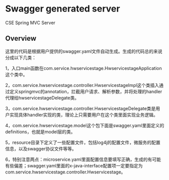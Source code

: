 # Swagger generated server

CSE Spring MVC Server


## Overview
这里的代码是根据用户提供的swagger.yaml文件自动生成。生成的代码总的来说分成以下几类：

1，入口main函数在com.service.hwservicestage.HwservicestageApplication这个类中。

2，com.service.hwservicestage.controller.HwservicestageImpl这个类插入通过定义springmvc的annotation，拦截用户请求、解析参数，并将处理的handler代理给hwservicestageDelegate类。

3，com.service.hwservicestage.controller.HwservicestageDelegate类是用户实现具体handler实现的类，理论上只需要用户在这个类里面实现业务逻辑。

4，com.service.hwservicestage.model这个包下面是swagger.yaml里面定义的definitions，也就是model层的类。

5，resource目录下定义了一些配置文件，包括log4j的配置文件，微服务的配置信息，以及swagger协议文件等等。

6，特别注意两点：microservice.yaml里面配置信息要填写正确，生成的有可能有些偏差；swagger.yaml里面的x-java-interface配置项一定要指定为com.service.hwservicestage.controller.Hwservicestage。